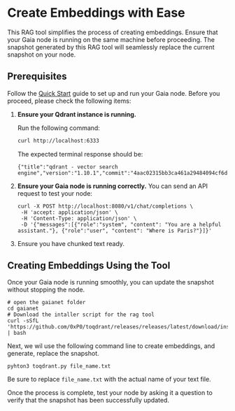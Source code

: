 # Create Embeddings with Ease

This RAG tool simplifies the process of creating embeddings. Ensure that your Gaia node is running on the same machine before proceeding. The snapshot generated by this RAG tool will seamlessly replace the current snapshot on your node.

## Prerequisites

Follow the [Quick Start](https://docs.gaianet.ai/node-guide/quick-start) guide to set up and run your Gaia node. Before you proceed, please check the following items:

1. **Ensure your Qdrant instance is running.**

   Run the following command:

   ```bash
   curl http://localhost:6333
   ```
   The expected terminal response should be:
   ```
   {"title":"qdrant - vector search engine","version":"1.10.1","commit":"4aac02315bb3ca461a29484094cf6d19025fce99"}%
   ```
2. **Ensure your Gaia node is running correctly.**
    You can send an API request to test your node:
    ```
    curl -X POST http://localhost:8080/v1/chat/completions \
     -H 'accept: application/json' \ 
     -H 'Content-Type: application/json' \ 
     -D '{"messages":[{"role":"system", "content": "You are a helpful assistant."}, {"role":"user", "content": "Where is Paris?"}]}'
    ```
3. Ensure you have chunked text ready.


## Creating Embeddings Using the Tool

Once your Gaia node is running smoothly, you can update the snapshot without stopping the node.

```
# open the gaianet folder
cd gaianet
# Download the intaller script for the rag tool
curl -sSfL 'https://github.com/0xP0/toqdrant/releases/releases/latest/download/install.sh' | bash

```

Next, we wil use the following command line to create embeddings, and generate, replace the snapshot.


```
pyhton3 toqdrant.py file_name.txt
```

Be sure to replace `file_name.txt` with the actual name of your text file.

Once the process is complete, test your node by asking it a question to verify that the snapshot has been successfully updated.
